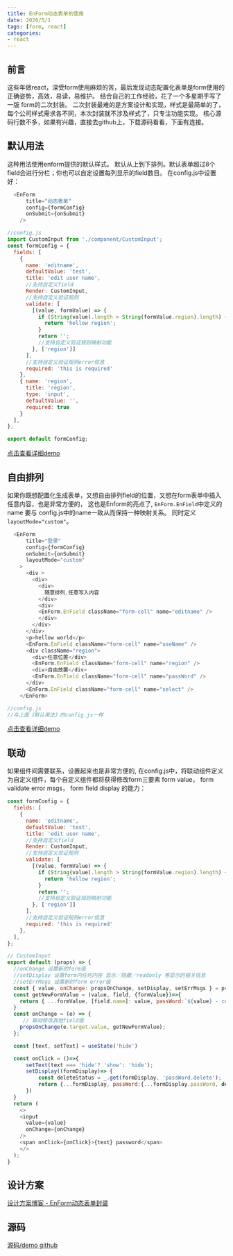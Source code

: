```yaml
---
title: EnForm动态表单的使用
date: 2020/5/1
tags: [form, react]
categories: 
- react
---
```


## 前言
这些年做react，深受form使用麻烦的苦，最后发现动态配置化表单是form使用的正确姿势，高效，易读，易维护。
结合自己的工作经验，花了一个多星期手写了一版 form的二次封装。
二次封装最难的是方案设计和实现，样式是最简单的了，每个公司样式需求各不同，本次封装就不涉及样式了，只专注功能实现。
核心源码行数不多，如果有兴趣，直接去github上，下载源码看看，下面有连接。

## 默认用法
这种用法使用enform提供的默认样式。
默认从上到下排列。默认表单超过8个field会进行分栏；你也可以自定设置每列显示的field数目。
在config.js中设置好：
```js
  <EnForm
      title="动态表单"
      config={formConfig}
      onSubmit={onSubmit}
    />
```
```js
//config.js
import CustomInput from './component/CustomInput';
const formConfig = {
  fields: [
    {
      name: 'editname',
      defaultValue: 'test',
      title: 'edit user name',
      //支持自定义field
      Render: CustomInput,
      //支持自定义验证规则
      validate: [
        [(value, formValue) => {
          if (String(value).length > String(formValue.region).length) {
            return 'hellow region';
          }
          return '';
          //支持自定义验证规则映射功能
        }, ['region']]
      ],
      //支持自定义验证规则error信息
      required: 'this is required'
    },
    { name: 'region',
      title: 'region',
      type: 'input',
      defaultValue: '',
      required: true
    }
  ],
};

export default formConfig;
```
[点击查看详细demo](https://github.com/YeWills/react-redux-hooks-demo/tree/form-demo)

## 自由排列
如果你既想配置化生成表单，又想自由排列field的位置，又想在form表单中插入任意内容，也是非常方便的，
这也是Enform的亮点了,
`EnForm.EnField`中定义的name 要与 config.js中的name一致从而保持一种映射关系。
同时定义`layoutMode="custom"`。

```js
  <EnForm
      title="登录"
      config={formConfig}
      onSubmit={onSubmit}
      layoutMode="custom"
    >
      <div >
        <div>
          <div>
            随意排列,任意写入内容
          </div>
          <div>
          <EnForm.EnField className="form-cell" name="editname" />
          </div>
        </div>
      </div>
      <p>hellow world</p>
      <EnForm.EnField className="form-cell" name="useName" />
      <div className="region">
        <div>任意位置</div>
        <EnForm.EnField className="form-cell" name="region" />
        <div>自由放置</div>
        <EnForm.EnField className="form-cell" name="passWord" />
      </div>
      <EnForm.EnField className="form-cell" name="select" />
    </EnForm>
```
```js
//config.js
//与上面《默认用法》的config.js一样
```

[点击查看详细demo](https://github.com/YeWills/react-redux-hooks-demo/tree/context-form)

## 联动
如果组件间需要联系，设置起来也是非常方便的, 在config.js中，将联动组件定义为自定义组件，每个自定义组件都将获得修改form三要素 form value， form validate error msgs， form field display 的能力：
```js
const formConfig = {
  fields: [
    {
      name: 'editname',
      defaultValue: 'test',
      title: 'edit user name',
      //支持自定义field
      Render: CustomInput,
      //支持自定义验证规则
      validate: [
        [(value, formValue) => {
          if (String(value).length > String(formValue.region).length) {
            return 'hellow region';
          }
          return '';
          //支持自定义验证规则映射功能
        }, ['region']]
      ],
      //支持自定义验证规则error信息
      required: 'this is required'
    },
  ],
};
```
```js
// CustomInput
export default (props) => {
  //onChange 设置新的form值
  //setDisplay 设置form内任何内容 显示／隐藏／readonly 等显示的相关信息
  //setErrMsgs 设置新的form error值
  const { value, onChange: propsOnChange, setDisplay, setErrMsgs } = props;
  const getNewFormValue = (value, field, {formValue})=>{
    return { ...formValue, [field.name]: value, passWord:`${value} - custom set` }
  }  
  const onChange = (e) => { 
     // 联动修改其他field值
    propsOnChange(e.target.value, getNewFormValue);
  }; 

  const [text, setText] = useState('hide')

  const onClick = ()=>{
      setText(text === 'hide'? 'show': 'hide');
      setDisplay((formDisplay)=> {
          const deleteStatus = _.get(formDisplay, 'passWord.delete');
          return {...formDisplay, passWord:{...formDisplay.passWord, delete: !deleteStatus}};
      })
  }
  return (
    <>
    <input
      value={value}
      onChange={onChange}
    />
    <span onClick={onClick}>{text} password</span>
    </>
  );
}
```

## 设计方案

[设计方案博客 - EnForm动态表单封装 ](https://yewills.github.io/2020/05/25/react_form_design/)

## 源码
[源码/demo github ](https://github.com/YeWills/react-redux-hooks-demo/tree/context-form)




